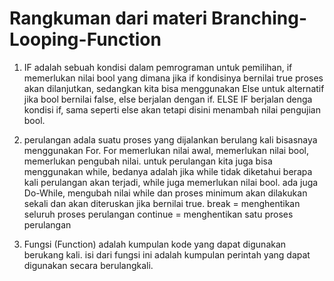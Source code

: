 # Rangkuman dari materi Branching-Looping-Function

1. IF adalah sebuah kondisi dalam pemrograman untuk pemilihan, if memerlukan nilai bool yang dimana jika if kondisinya bernilai true proses akan dilanjutkan, sedangkan kita bisa menggunakan Else untuk alternatif jika bool bernilai false, else berjalan dengan if. ELSE IF berjalan denga kondisi if, sama seperti else akan tetapi disini menambah nilai pengujian bool.

2. perulangan adala suatu proses yang dijalankan berulang kali bisasnaya menggunakan For. For memerlukan nilai awal,  memerlukan nilai bool, memerlukan pengubah nilai. untuk perulangan kita juga bisa menggunakan while, bedanya adalah jika while tidak diketahui berapa kali perulangan akan terjadi, while juga memerlukan nilai bool. ada juga Do-While, mengubah nilai while dan proses minimum akan dilakukan sekali dan akan diteruskan jika bernilai true.
break = menghentikan seluruh proses perulangan
continue = menghentikan satu proses perulangan

3. Fungsi (Function) adalah kumpulan kode yang dapat digunakan berukang kali. isi dari fungsi ini adalah kumpulan perintah yang dapat digunakan secara berulangkali. 
